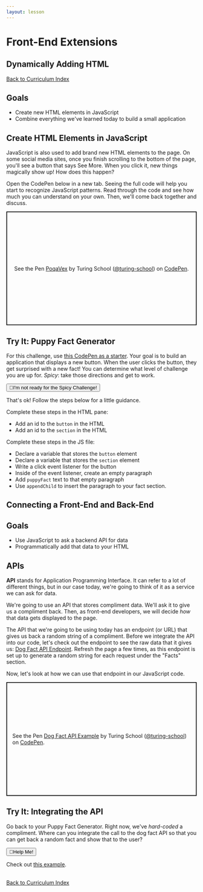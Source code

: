 ```yaml
---
layout: lesson
---
```


# Front-End Extensions

## Dynamically Adding HTML

<a href="../">Back to Curriculum Index</a>

## Goals

- Create new HTML elements in JavaScript
- Combine everything we've learned today to build a small application

## Create HTML Elements in JavaScript

JavaScript is also used to add brand new HTML elements to the page. On some social media sites, once you finish scrolling to the bottom of the page, you'll see a button that says See More. When you click it, new things magically show up! How does this happen?

Open the CodePen below in a new tab. Seeing the full code will help you start to recognize JavaScript patterns. Read through the code and see how much you can understand on your own. Then, we'll come back together and discuss.

<p class="codepen" data-height="300" data-theme-id="37918" data-default-tab="js,result" data-user="turing-school" data-slug-hash="PoqaVex" style="height: 300px; box-sizing: border-box; display: flex; align-items: center; justify-content: center; border: 2px solid; margin: 1em 0; padding: 1em;" data-pen-title="PoqaVex">
  <span>See the Pen <a href="https://codepen.io/turing-school/pen/PoqaVex">
  PoqaVex</a> by Turing School (<a href="https://codepen.io/turing-school">@turing-school</a>)
  on <a href="https://codepen.io">CodePen</a>.</span>
</p>
<script async src="https://static.codepen.io/assets/embed/ei.js"></script>

<div class="try-it-new">
  <h2>Try It: Puppy Fact Generator</h2>
  <p>For this challenge, use <a target="blank" href="https://codepen.io/turing-school/pen/wvaLXam">this CodePen as a starter</a>. Your goal is to build an application that displays a new button. When the user clicks the button, they get surprised with a new fact! You can determine what level of challenge you are up for. <em>Spicy</em>: take those directions and get to work.</p>

  <div class="help-container">
    <button class="help-click">🤚I'm not ready for the Spicy Challenge!</button>
    <div class="help-toggle">
    <div class="left-align">
      <p>That's ok! Follow the steps below for a little guidance.</p>
      <p>Complete these steps in the HTML pane:</p>
      <ul>
        <li>Add an id to the <code>button</code> in the HTML</li>
        <li>Add an id to the <code>section</code> in the HTML</li>
      </ul>
      <p>Complete these steps in the JS file:</p>
      <ul>
        <li>Declare a variable that stores the <code>button</code> element</li>
        <li>Declare a variable that stores the <code>section</code> element</li>
        <li>Write a click event listener for the button</li>
        <li>Inside of the event listener, create an empty paragraph</li>
        <li>Add <code>puppyFact</code> text to that empty paragraph</li>
        <li>Use <code>appendChild</code> to insert the paragraph to your fact section.</li>
      </ul>
      </div>
    </div>
  </div>

</div>

## Connecting a Front-End and Back-End

## Goals

- Use JavaScript to ask a backend API for data
- Programmatically add that data to your HTML

## APIs

**API** stands for Application Programming Interface. It can refer to a lot of different things, but in our case today, we're going to think of it as a service we can ask for data.

We're going to use an API that stores compliment data. We'll ask it to give us a compliment back. Then, as front-end developers, we will decide _how_ that data gets displayed to the page.

The API that we're going to be using today has an endpoint (or URL) that gives us back a random string of a compliment. Before we integrate the API into our code, let's check out the endpoint to see the raw data that it gives us: [Dog Fact API Endpoint](https://dog-api.kinduff.com/api/facts). Refresh the page a few times, as this endpoint is set up to generate a random string for each request under the "Facts" section.

Now, let's look at how we can use that endpoint in our JavaScript code.

<p class="codepen" data-height="300" data-theme-id="37918" data-default-tab="js,result" data-user="turing-school" data-slug-hash="zYGVarY" style="height: 300px; box-sizing: border-box; display: flex; align-items: center; justify-content: center; border: 2px solid; margin: 1em 0; padding: 1em;" data-pen-title="Dog Fact API Example">
  <span>See the Pen <a href="https://codepen.io/turing-school/pen/zYGVarY">
  Dog Fact API Example</a> by Turing School (<a href="https://codepen.io/turing-school">@turing-school</a>)
  on <a href="https://codepen.io">CodePen</a>.</span>
</p>
<script async src="https://static.codepen.io/assets/embed/ei.js"></script>

<div class="try-it-new">
  <h2>Try It: Integrating the API</h2>
  <p>Go back to your Puppy Fact Generator. Right now, we've <em>hard-coded</em> a compliment. Where can you integrate the call to the dog fact API so that you can get back a random fact and show that to the user?</p>

  <div class="help-container">
    <button class="help-click">🤚Help Me!</button>
    <div class="help-toggle">
      <p>Check out <a target="blank" href="https://codepen.io/turing-school/pen/eYNLzLR?editors=1010">this example</a>.</p>
    </div>
  </div>

</div>

<br>
<a href="../">Back to Curriculum Index</a>
